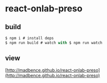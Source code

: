 # react-onlab-preso

## build

```js
$ npm i # install deps
$ npm run build # watch with $ npm run watch
```

## view

[http://madbence.github.io/react-onlab-preso](http://madbence.github.io/react-onlab-preso)
